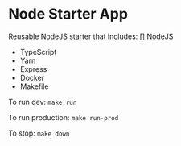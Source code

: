 # Node Starter App

Reusable NodeJS starter that includes:
[] NodeJS
* TypeScript
* Yarn
* Express
* Docker
* Makefile

To run dev:
`make run`

To run production:
`make run-prod`

To stop:
`make down`
